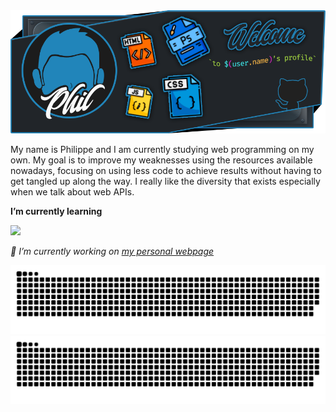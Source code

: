 <img src="src/banner-github-profile.png">

My name is Philippe and I am currently studying web programming on my own. My goal is to improve my weaknesses using the resources available nowadays, focusing on using less code to achieve results without having to get tangled up along the way. I really like the diversity that exists especially when we talk about web APIs.

**I’m currently learning**
<p align="left"> 
    <img src="https://skillicons.dev/icons?i=webpack,nodejs,react">
<p/>

*🔭 I’m currently working on [my personal webpage](https://srphilippe.github.io/phil-portfolio/)*

![GitHub Snake Light](https://raw.githubusercontent.com/SrPhilippe/SrPhilippe/output/github-contribution-grid-snake.svg#gh-light-mode-only)
![GitHub Snake dark](https://raw.githubusercontent.com/SrPhilippe/SrPhilippe/output/github-contribution-grid-snake-dark.svg#gh-dark-mode-only)
